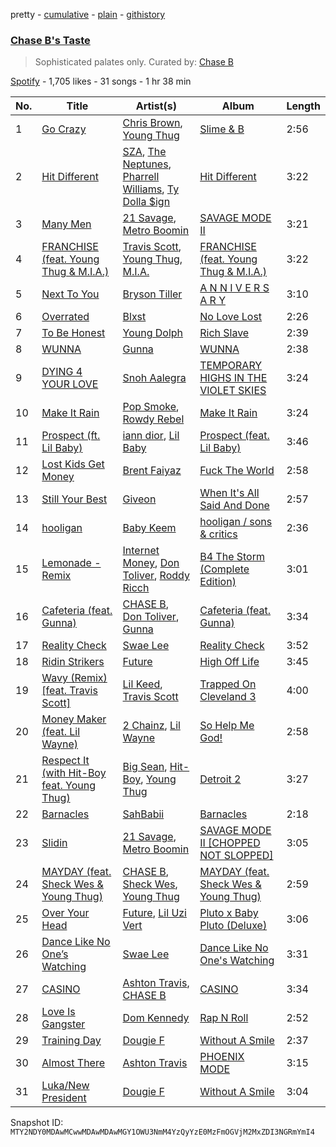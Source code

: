 pretty - [cumulative](/playlists/cumulative/37i9dQZF1DWXTp4cr7PRsK.md) - [plain](/playlists/plain/37i9dQZF1DWXTp4cr7PRsK) - [githistory](https://github.githistory.xyz/mackorone/spotify-playlist-archive/blob/main/playlists/plain/37i9dQZF1DWXTp4cr7PRsK)

### [Chase B's Taste](https://open.spotify.com/playlist/37i9dQZF1DWXTp4cr7PRsK)

> Sophisticated palates only\. Curated by: <a href="https://www.instagram.com/ogchaseb/">Chase B</a>

[Spotify](https://open.spotify.com/user/spotify) - 1,705 likes - 31 songs - 1 hr 38 min

| No. | Title | Artist(s) | Album | Length |
|---|---|---|---|---|
| 1 | [Go Crazy](https://open.spotify.com/track/1IIKrJVP1C9N7iPtG6eOsK) | [Chris Brown](https://open.spotify.com/artist/7bXgB6jMjp9ATFy66eO08Z), [Young Thug](https://open.spotify.com/artist/50co4Is1HCEo8bhOyUWKpn) | [Slime & B](https://open.spotify.com/album/7fZKtzZAsfH0kzeTivu5TG) | 2:56 |
| 2 | [Hit Different](https://open.spotify.com/track/7Bar1kLTmsRmH6FCKKMEyU) | [SZA](https://open.spotify.com/artist/7tYKF4w9nC0nq9CsPZTHyP), [The Neptunes](https://open.spotify.com/artist/0KuF7reCTOZwV7YJnHQqgr), [Pharrell Williams](https://open.spotify.com/artist/2RdwBSPQiwcmiDo9kixcl8), [Ty Dolla $ign](https://open.spotify.com/artist/7c0XG5cIJTrrAgEC3ULPiq) | [Hit Different](https://open.spotify.com/album/4xmJCh7ct63QvQ5wRc44db) | 3:22 |
| 3 | [Many Men](https://open.spotify.com/track/3CDVMejYHnB1SkEEx0T1N4) | [21 Savage](https://open.spotify.com/artist/1URnnhqYAYcrqrcwql10ft), [Metro Boomin](https://open.spotify.com/artist/0iEtIxbK0KxaSlF7G42ZOp) | [SAVAGE MODE II](https://open.spotify.com/album/6wTyGUWGCilBFZ837k5aRi) | 3:21 |
| 4 | [FRANCHISE \(feat\. Young Thug & M.I.A.\)](https://open.spotify.com/track/4jVBIpuOiMj1crqd8LoCrJ) | [Travis Scott](https://open.spotify.com/artist/0Y5tJX1MQlPlqiwlOH1tJY), [Young Thug](https://open.spotify.com/artist/50co4Is1HCEo8bhOyUWKpn), [M.I.A.](https://open.spotify.com/artist/0QJIPDAEDILuo8AIq3pMuU) | [FRANCHISE \(feat\. Young Thug & M.I.A.\)](https://open.spotify.com/album/4Bp7LKA5Afo1PRoXuQe8qZ) | 3:22 |
| 5 | [Next To You](https://open.spotify.com/track/2SSyJ6hTS0JeHTg63wVDZ7) | [Bryson Tiller](https://open.spotify.com/artist/2EMAnMvWE2eb56ToJVfCWs) | [A N N I V E R S A R Y](https://open.spotify.com/album/5KpXxX7OUDXRs25qLyN8NA) | 3:10 |
| 6 | [Overrated](https://open.spotify.com/track/6Fc9IYSkbmVwv4dlzn8hJb) | [Blxst](https://open.spotify.com/artist/4qXC0i02bSFstECuXP2ZpL) | [No Love Lost](https://open.spotify.com/album/0pwGvLOBpgIgFlrQVSRqh9) | 2:26 |
| 7 | [To Be Honest](https://open.spotify.com/track/2OmElPC8H23YsekF58fSbm) | [Young Dolph](https://open.spotify.com/artist/3HiuzBlSW7pGDXlSFMhO2g) | [Rich Slave](https://open.spotify.com/album/5LURLNXIyqBHpe5vvRTKHY) | 2:39 |
| 8 | [WUNNA](https://open.spotify.com/track/0y7Ao3CVJsyKFmqdjutiIF) | [Gunna](https://open.spotify.com/artist/2hlmm7s2ICUX0LVIhVFlZQ) | [WUNNA](https://open.spotify.com/album/0gA0nZrZ55PLUp7ARfrICu) | 2:38 |
| 9 | [DYING 4 YOUR LOVE](https://open.spotify.com/track/1Yx1TbWg1zbl6gQ3SCOFCN) | [Snoh Aalegra](https://open.spotify.com/artist/1A9o3Ljt67pFZ89YtPPL5X) | [TEMPORARY HIGHS IN THE VIOLET SKIES](https://open.spotify.com/album/57ttk3xzHMWLr6CGrEa8F3) | 3:24 |
| 10 | [Make It Rain](https://open.spotify.com/track/4TgHt7vKCimpywaiKfl0uj) | [Pop Smoke](https://open.spotify.com/artist/0eDvMgVFoNV3TpwtrVCoTj), [Rowdy Rebel](https://open.spotify.com/artist/6LXRvV2OAtXF7685fzh3mj) | [Make It Rain](https://open.spotify.com/album/0XaqBneSJFz2ZVVlUM2neC) | 3:24 |
| 11 | [Prospect \(ft\. Lil Baby\)](https://open.spotify.com/track/4Zjdzxx0dsavsr7Ehr8fGE) | [iann dior](https://open.spotify.com/artist/6ASri4ePR7RlsvIQgWPJpS), [Lil Baby](https://open.spotify.com/artist/5f7VJjfbwm532GiveGC0ZK) | [Prospect \(feat\. Lil Baby\)](https://open.spotify.com/album/0EmINljXosug1gnqewNqnn) | 3:46 |
| 12 | [Lost Kids Get Money](https://open.spotify.com/track/47y5boKoOnJoSpBpPEZvhz) | [Brent Faiyaz](https://open.spotify.com/artist/3tlXnStJ1fFhdScmQeLpuG) | [Fuck The World](https://open.spotify.com/album/3vi20DRHkqv4HyVg9Rt9wC) | 2:58 |
| 13 | [Still Your Best](https://open.spotify.com/track/2qvWsotNWTvRkwCksOnl92) | [Giveon](https://open.spotify.com/artist/4fxd5Ee7UefO4CUXgwJ7IP) | [When It's All Said And Done](https://open.spotify.com/album/62Yd5v100Og1YZ7FNsGv9q) | 2:57 |
| 14 | [hooligan](https://open.spotify.com/track/02iYJG3KLBJODa5JkQ4O6y) | [Baby Keem](https://open.spotify.com/artist/5SXuuuRpukkTvsLuUknva1) | [hooligan / sons & critics](https://open.spotify.com/album/3DkdRBEwaFuyDTjsrf5dGl) | 2:36 |
| 15 | [Lemonade \- Remix](https://open.spotify.com/track/57FNYz14MjKVoRTbxtv4A1) | [Internet Money](https://open.spotify.com/artist/6MPCFvOQv5cIGfw3jODMF0), [Don Toliver](https://open.spotify.com/artist/4Gso3d4CscCijv0lmajZWs), [Roddy Ricch](https://open.spotify.com/artist/757aE44tKEUQEqRuT6GnEB) | [B4 The Storm \(Complete Edition\)](https://open.spotify.com/album/21rCymkjqfD8yeyeoPbJMS) | 3:01 |
| 16 | [Cafeteria \(feat\. Gunna\)](https://open.spotify.com/track/7l28SBHS3zmKDVnOzG8BM7) | [CHASE B](https://open.spotify.com/artist/2cMVIRpseAO7fJAxNfg6rD), [Don Toliver](https://open.spotify.com/artist/4Gso3d4CscCijv0lmajZWs), [Gunna](https://open.spotify.com/artist/2hlmm7s2ICUX0LVIhVFlZQ) | [Cafeteria \(feat\. Gunna\)](https://open.spotify.com/album/01XHfJ7cuU8QjJ5pwCpMW8) | 3:34 |
| 17 | [Reality Check](https://open.spotify.com/track/2p72O2JobPc9sVz520Hil5) | [Swae Lee](https://open.spotify.com/artist/1zNqQNIdeOUZHb8zbZRFMX) | [Reality Check](https://open.spotify.com/album/2ypwyxLk2t1LUWW6rKyePH) | 3:52 |
| 18 | [Ridin Strikers](https://open.spotify.com/track/6PHbWsTTlmQKF9i9VC1KFv) | [Future](https://open.spotify.com/artist/1RyvyyTE3xzB2ZywiAwp0i) | [High Off Life](https://open.spotify.com/album/4bNPOFOzxGhF5jhfIK6lit) | 3:45 |
| 19 | [Wavy \(Remix\) \[feat\. Travis Scott\]](https://open.spotify.com/track/7kRVWQ1G4o8w3ubfNW2ZHB) | [Lil Keed](https://open.spotify.com/artist/3uJx5SnOM59Li7lCxA3b29), [Travis Scott](https://open.spotify.com/artist/0Y5tJX1MQlPlqiwlOH1tJY) | [Trapped On Cleveland 3](https://open.spotify.com/album/6fEonnOwdMHNOlHTmQYPTM) | 4:00 |
| 20 | [Money Maker \(feat\. Lil Wayne\)](https://open.spotify.com/track/5ntqpbNqI2ZXWiPA1Pr46f) | [2 Chainz](https://open.spotify.com/artist/17lzZA2AlOHwCwFALHttmp), [Lil Wayne](https://open.spotify.com/artist/55Aa2cqylxrFIXC767Z865) | [So Help Me God!](https://open.spotify.com/album/5RYrgGSMiYXGF8iwj2i1wF) | 2:58 |
| 21 | [Respect It \(with Hit\-Boy feat\. Young Thug\)](https://open.spotify.com/track/4QqTDl0Po7cbaZMcGsZmBg) | [Big Sean](https://open.spotify.com/artist/0c173mlxpT3dSFRgMO8XPh), [Hit\-Boy](https://open.spotify.com/artist/6q3p11nP1p80Ey6LrOOSed), [Young Thug](https://open.spotify.com/artist/50co4Is1HCEo8bhOyUWKpn) | [Detroit 2](https://open.spotify.com/album/6slkiHeFK3wW2D1mao0TX3) | 3:27 |
| 22 | [Barnacles](https://open.spotify.com/track/7zHsmufvSqrrYJkDhbkW1T) | [SahBabii](https://open.spotify.com/artist/7GuUYiGZOzQwq4L6gAfy1T) | [Barnacles](https://open.spotify.com/album/1oETzMX4n5eWGZhrBbjNgw) | 2:18 |
| 23 | [Slidin](https://open.spotify.com/track/1ztkjvyidhhYNg1QSG3KjA) | [21 Savage](https://open.spotify.com/artist/1URnnhqYAYcrqrcwql10ft), [Metro Boomin](https://open.spotify.com/artist/0iEtIxbK0KxaSlF7G42ZOp) | [SAVAGE MODE II \[CHOPPED NOT SLOPPED\]](https://open.spotify.com/album/263anqt2ayA25jSEXfs0i1) | 3:05 |
| 24 | [MAYDAY \(feat\. Sheck Wes & Young Thug\)](https://open.spotify.com/track/7J2DtwsxdoyrhgNV3Vzmos) | [CHASE B](https://open.spotify.com/artist/2cMVIRpseAO7fJAxNfg6rD), [Sheck Wes](https://open.spotify.com/artist/2RDOrhPqAM4jzTRCEb19qX), [Young Thug](https://open.spotify.com/artist/50co4Is1HCEo8bhOyUWKpn) | [MAYDAY \(feat\. Sheck Wes & Young Thug\)](https://open.spotify.com/album/3dPUHr57sBFTHiVtpeO7rv) | 2:59 |
| 25 | [Over Your Head](https://open.spotify.com/track/7JsuXl9Odf3V38ksu4FWDZ) | [Future](https://open.spotify.com/artist/1RyvyyTE3xzB2ZywiAwp0i), [Lil Uzi Vert](https://open.spotify.com/artist/4O15NlyKLIASxsJ0PrXPfz) | [Pluto x Baby Pluto \(Deluxe\)](https://open.spotify.com/album/3aITAVBURujVe8fhI2seeR) | 3:06 |
| 26 | [Dance Like No One’s Watching](https://open.spotify.com/track/2kuYZZvjwzYWPA8L7ICFXn) | [Swae Lee](https://open.spotify.com/artist/1zNqQNIdeOUZHb8zbZRFMX) | [Dance Like No One's Watching](https://open.spotify.com/album/1FfR1LHCNsM7DScxws7L0N) | 3:31 |
| 27 | [CASINO](https://open.spotify.com/track/4gnPzSCKecLy9WJeHeJBrk) | [Ashton Travis](https://open.spotify.com/artist/5QFkhK4qG4aIeYZIWg2DO8), [CHASE B](https://open.spotify.com/artist/2cMVIRpseAO7fJAxNfg6rD) | [CASINO](https://open.spotify.com/album/2ei8Qi53hzaa0c7BXrRIW4) | 3:34 |
| 28 | [Love Is Gangster](https://open.spotify.com/track/4zAGbKyTxOUUEovHovHMJU) | [Dom Kennedy](https://open.spotify.com/artist/3s8alQfNnY0roAHaJh7Xxt) | [Rap N Roll](https://open.spotify.com/album/1K1x5xDGJoPrZVitY4H7Iu) | 2:52 |
| 29 | [Training Day](https://open.spotify.com/track/4S0oaxUJqJQVytyxcHNm0h) | [Dougie F](https://open.spotify.com/artist/4pBG47zWhJbDw7mpsg68PJ) | [Without A Smile](https://open.spotify.com/album/50lVvEUE53is3DbDazGMHr) | 2:37 |
| 30 | [Almost There](https://open.spotify.com/track/4IfowS5OhB5DDYtuKmoo4v) | [Ashton Travis](https://open.spotify.com/artist/5QFkhK4qG4aIeYZIWg2DO8) | [PHOENIX MODE](https://open.spotify.com/album/3gp0vjA9L16pBIs0vrWzL9) | 3:15 |
| 31 | [Luka/New President](https://open.spotify.com/track/0OIXxIL4UmAU0vO30lwEUY) | [Dougie F](https://open.spotify.com/artist/4pBG47zWhJbDw7mpsg68PJ) | [Without A Smile](https://open.spotify.com/album/50lVvEUE53is3DbDazGMHr) | 3:04 |

Snapshot ID: `MTY2NDY0MDAwMCwwMDAwMDAwMGY1OWU3NmM4YzQyYzE0MzFmOGVjM2MxZDI3NGRmYmI4`
